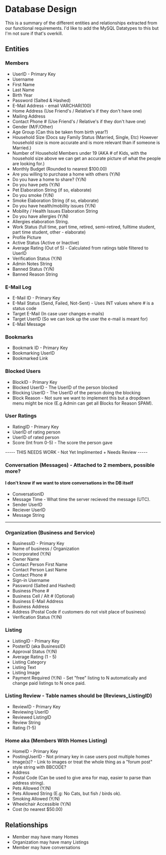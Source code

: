 # Database Design
This is a summary of the different entities and relationships extracted from our functional requirements.
I'd like to add the MySQL Datatypes to this but I'm not sure if that's overkill. 
## Entities
 ### Members
 - UserID - Primary Key 
 - Username 
 - First Name
 - Last Name
 - Birth Year
 - Password (Salted & Hashed)
 - E-Mail Address - email VARCHAR(100)
 - Home Address (Use Friend's / Relative's if they don't have one)
 - Mailing Address
 - Contact Phone # (Use Friend's / Relative's if they don't have one)
 - Gender (M/F/Other)
 - Age Group (Can this be taken from birth year?)
 - Household Size (Docs say Family Status (Married, Single, Etc) However household size is more accurate and is more relevant than if someone is Married.)
 - Number of Household Members under 19 (AKA # of Kids, with the household size above we can get an accurate picture of what the people are looking for.)
 - Monthly Budget (Rounded to nearest $100.00)
 - Are you willing to purchase a home with others (Y/N)
 - Do you have a home to share? (Y/N)
 - Do you have pets (Y/N)
 - Pet Elaboration String (if so, elaborate)
 - Do you smoke (Y/N)
 - Smoke Elaboration String (if so, elaborate)
 - Do you have health/mobility issues (Y/N)
 - Mobility / Health Issues Elaboration String 
 - Do you have allergies (Y/N)
 - Allergies elaboration String. 
 - Work Status (full time, part time, retired, semi-retired, fulltime student, part time student, other - elaborate)
 - Profile Picture
 - Active Status (Active or Inactive)
 - Average Rating (Out of 5) - Calculated from ratings table filtered to UserID
 - Verification Status (Y/N)
 - Admin Notes String
 - Banned Status (Y/N)
 - Banned Reason String
 
 ### E-Mail Log
 - E-Mail ID - Primary Key
 - E-Mail Status (Send, Failed, Not-Sent) - Uses INT values where # is a status code
 - Target E-Mail (In case user changes e-mails)
 - Target UserID (So we can look up the user the e-mail is meant for)
 - E-Mail Message
 
 ### Bookmarks
 - Bookmark ID - Primary Key
 - Bookmarking UserID
 - Bookmarked Link 

 ### Blocked Users
 - BlockID - Primary Key
 - Blocked UserID - The UserID of the person blocked
 - Blocking UserID - The UserID of the person doing the blocking
 - Block Reason - Not sure we want to implement this but a dropdown menu might be nice (E.g Admin can get all Blocks for Reason SPAM). 

 ### User Ratings 
 - RatingID - Primary Key
 - UserID of rating person
 - UserID of rated person
 - Score (Int from 0-5) - The score the person gave

----- THIS NEEDS WORK - Not Yet Implimented + Needs Review -----
 ### Conversation (Messages) - Attached to 2 members, possible more? 
 #### I don't know if we want to store conversations in the DB itself
 - ConversationID
 - Message Time - What time the server recieved the message (UTC).
 - Sender UserID
 - Reciever UserID
 - Message String
-----------------------------------------------------------------

 ### Organization (Business and Service)
 - BusinessID - Primary Key 
 - Name of business / Organization
 - Incorporated (Y/N)
 - Owner Name
 - Contact Person First Name
 - Contact Person Last Name
 - Contact Phone #
 - Sign-in Username
 - Password (Salted and Hashed)
 - Business Phone #
 - Business Cell / Alt # (Optional)
 - Business E-Mail Address
 - Business Address
 - Address (Postal Code if customers do not visit place of business)
 - Verification Status (Y/N)

 ### Listing
 - ListingID - Primary Key
 - PosterID (aka BusinessID)
 - Approval Status (Y/N)
 - Average Rating (1 - 5)
 - Listing Category
 - Listing Text
 - Listing Image
 - Payment Required (Y/N) - Set "free" listing to N automatically and change paid listings to N once paid.
 
 ### Listing Review - Table names should be (Reviews_ListingID)
 - ReviewID - Primary Key
 - Reviewing UserID
 - Reviewed ListingID
 - Review String
 - Rating (1-5)

 ### Home aka (Members With Homes Listing)
- HomeID - Primary Key
- PostingUserID - Not primary key in case users post multiple homes
- Image(s)? - Link to images or treat the whole thing as a "forum post" style string with BBCODE?
- Address
- Postal Code (Can be used to give area for map, easier to parse than address string). 
- Pets Allowed (Y/N)
- Pets Allowed String (E.g: No Cats, but fish / birds ok).
- Smoking Allowed (Y/N)
- Wheelchair Accessible (Y/N)
- Cost (to nearest $50.00)

## Relationships
 - Member may have many Homes
 - Organization may have many Listings
 - Member may have conversations